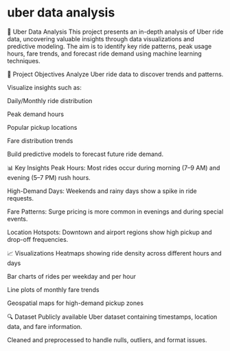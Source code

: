 # uber data analysis
🚖 Uber Data Analysis
This project presents an in-depth analysis of Uber ride data, uncovering valuable insights through data visualizations and predictive modeling. The aim is to identify key ride patterns, peak usage hours, fare trends, and forecast ride demand using machine learning techniques.

📌 Project Objectives
Analyze Uber ride data to discover trends and patterns.

Visualize insights such as:

Daily/Monthly ride distribution

Peak demand hours

Popular pickup locations

Fare distribution trends

Build predictive models to forecast future ride demand.

📊 Key Insights
Peak Hours: Most rides occur during morning (7–9 AM) and evening (5–7 PM) rush hours.

High-Demand Days: Weekends and rainy days show a spike in ride requests.

Fare Patterns: Surge pricing is more common in evenings and during special events.

Location Hotspots: Downtown and airport regions show high pickup and drop-off frequencies.

📈 Visualizations
Heatmaps showing ride density across different hours and days

Bar charts of rides per weekday and per hour

Line plots of monthly fare trends

Geospatial maps for high-demand pickup zones

🔍 Dataset
Publicly available Uber dataset containing timestamps, location data, and fare information.

Cleaned and preprocessed to handle nulls, outliers, and format issues.
